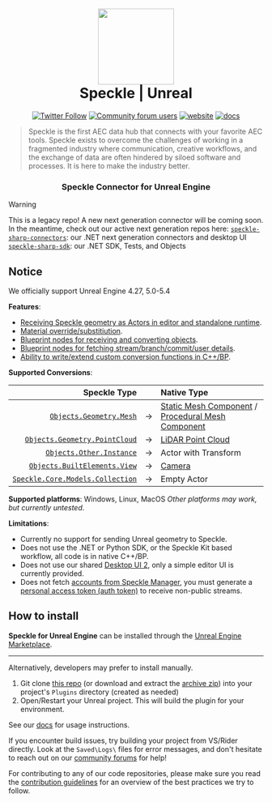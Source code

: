 <h1 align="center">
  <img src="https://user-images.githubusercontent.com/2679513/131189167-18ea5fe1-c578-47f6-9785-3748178e4312.png" width="150px"/><br/>
  Speckle | Unreal
</h1>

<p align="center"><a href="https://twitter.com/SpeckleSystems"><img src="https://img.shields.io/twitter/follow/SpeckleSystems?style=social" alt="Twitter Follow"></a> <a href="https://speckle.community"><img src="https://img.shields.io/discourse/users?server=https%3A%2F%2Fspeckle.community&amp;style=flat-square&amp;logo=discourse&amp;logoColor=white" alt="Community forum users"></a> <a href="https://speckle.systems"><img src="https://img.shields.io/badge/https://-speckle.systems-royalblue?style=flat-square" alt="website"></a> <a href="https://speckle.guide/dev/"><img src="https://img.shields.io/badge/docs-speckle.guide-orange?style=flat-square&amp;logo=read-the-docs&amp;logoColor=white" alt="docs"></a></p>

> Speckle is the first AEC data hub that connects with your favorite AEC tools. Speckle exists to overcome the challenges of working in a fragmented industry where communication, creative workflows, and the exchange of data are often hindered by siloed software and processes. It is here to make the industry better.

<h3 align="center">
    Speckle Connector for Unreal Engine
</h3>

> [!WARNING]
> This is a legacy repo! A new next generation connector will be coming soon. In the meantime, check out our active next generation repos here:
> [`speckle-sharp-connectors`](https://github.com/specklesystems/speckle-sharp-connectors): our .NET next generation connectors and desktop UI
> [`speckle-sharp-sdk`](https://github.com/specklesystems/speckle-sharp-sdk): our .NET SDK, Tests, and Objects

## Notice

We officially support Unreal Engine 4.27, 5.0-5.4

**Features**:
- [Receiving Speckle geometry as Actors in editor and standalone runtime](https://speckle.systems/tutorials/getting-started-with-speckle-for-unreal/).
- [Material override/substitiution](https://speckle.guide/user/unreal.html#material-converter).
- [Blueprint nodes for receiving and converting objects](https://speckle.guide/user/unreal.html#usage-blueprint).
- [Blueprint nodes for fetching stream/branch/commit/user details](https://speckle.systems/tutorials/unreal-engine-blueprint-nodes-fetch-stream-branch-commit-info-and-more/).
- [Ability to write/extend custom conversion functions in C++/BP](https://speckle.systems/tutorials/unreal-developing-custom-conversion-logic/).

**Supported Conversions**:

 Speckle Type |  | Native Type |
| ---: | :---: | :--- |
| [`Objects.Geometry.Mesh`](https://github.com/specklesystems/speckle-sharp/blob/main/Objects/Objects/Geometry/Mesh.cs) | → | [Static Mesh Component](https://docs.unrealengine.com/4.27/en-US/API/Runtime/Engine/Components/UStaticMeshComponent/) /<br/> [Procedural Mesh Component](https://docs.unrealengine.com/4.27/en-US/API/Plugins/ProceduralMeshComponent/UProceduralMeshComponent/) |
| [`Objects.Geometry.PointCloud`](https://github.com/specklesystems/speckle-sharp/blob/main/Objects/Objects/Geometry/Pointcloud.cs) | → | [LiDAR Point Cloud](https://docs.unrealengine.com/4.27/en-US/WorkingWithContent/LidarPointCloudPlugin/LidarPointCloudPluginReference/) |
| [`Objects.Other.Instance`](https://github.com/specklesystems/speckle-sharp/blob/main/Objects/Objects/Other/Instance.cs) | → | Actor with Transform |
| [`Objects.BuiltElements.View`](https://github.com/specklesystems/speckle-sharp/blob/main/Objects/Objects/BuiltElements/View.cs) | → | [Camera](https://docs.unrealengine.com/4.27/en-US/InteractiveExperiences/Framework/Camera/) |
| [`Speckle.Core.Models.Collection`](https://github.com/specklesystems/speckle-sharp/blob/main/Core/Core/Models/Collection.cs) | → | Empty Actor |

**Supported platforms**: Windows, Linux, MacOS
*Other platforms may work, but currently untested*.


**Limitations**:
- Currently no support for sending Unreal geometry to Speckle.
- Does not use the .NET or Python SDK, or the Speckle Kit based workflow, all code is in native C++/BP.
- Does not use our shared [Desktop UI 2](https://speckle.guide/user/ui2.html), only a simple editor UI is currently provided.
- Does not fetch [accounts from Speckle Manager](https://speckle.guide/user/manager.html#logging-in-adding-accounts), you must generate a [personal access token (auth token)](https://speckle.guide/dev/tokens.html#personal-access-tokens) to receive non-public streams.

## How to install

**Speckle for Unreal Engine** can be installed through the [Unreal Engine Marketplace](https://www.unrealengine.com/marketplace/en-US/product/speckle-for-unreal-engine).

---

Alternatively, developers may prefer to install manually.
1. Git clone [this repo](https://github.com/specklesystems/speckle-unreal) (or download and extract the [archive zip](https://github.com/specklesystems/speckle-unreal/archive/refs/heads/main.zip)) into your project's `Plugins` directory (created as needed)
2. Open/Restart your Unreal project. This will build the plugin for your environment.

See our [docs](https://speckle.guide/user/unreal.html) for usage instructions.

If you encounter build issues, try building your project from VS/Rider directly. Look at the `Saved\Logs\` files for error messages,
and don't hesitate to reach out on our [community forums](https://speckle.community) for help!

For contributing to any of our code repositories, please make sure you read the [contribution guidelines](https://github.com/specklesystems/speckle-sharp/blob/main/.github/CONTRIBUTING.md) for an overview of the best practices we try to follow.
